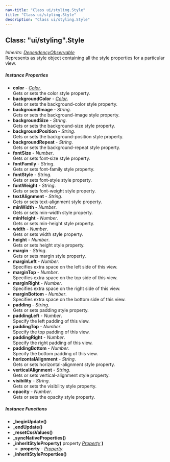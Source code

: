 ```yaml
---
nav-title: "Class ui/styling.Style"
title: "Class ui/styling.Style"
description: "Class ui/styling.Style"
---
```

## Class: "ui/styling".Style  
_Inherits:_ [_DependencyObservable_](../../ui/core/dependency-observable/DependencyObservable.md)  
Represents as style object containing all the style properties for a particular view.

##### Instance Properties
 - **color** - [_Color_](../../color/Color.md).    
  Gets or sets the color style property.
 - **backgroundColor** - [_Color_](../../color/Color.md).    
  Gets or sets the background-color style property.
 - **backgroundImage** - _String_.    
  Gets or sets the background-image style property.
 - **backgroundSize** - _String_.    
  Gets or sets the background-size style property.
 - **backgroundPosition** - _String_.    
  Gets or sets the background-position style property.
 - **backgroundRepeat** - _String_.    
  Gets or sets the background-repeat style property.
 - **fontSize** - _Number_.    
  Gets or sets font-size style property.
 - **fontFamily** - _String_.    
  Gets or sets font-family style property.
 - **fontStyle** - _String_.    
  Gets or sets font-style style property.
 - **fontWeight** - _String_.    
  Gets or sets font-weight style property.
 - **textAlignment** - _String_.    
  Gets or sets text-alignment style property.
 - **minWidth** - _Number_.    
  Gets or sets min-width style property.
 - **minHeight** - _Number_.    
  Gets or sets min-height style property.
 - **width** - _Number_.    
  Gets or sets width style property.
 - **height** - _Number_.    
  Gets or sets height style property.
 - **margin** - _String_.    
  Gets or sets margin style property.
 - **marginLeft** - _Number_.    
  Specifies extra space on the left side of this view.
 - **marginTop** - _Number_.    
  Specifies extra space on the top side of this view.
 - **marginRight** - _Number_.    
  Specifies extra space on the right side of this view.
 - **marginBottom** - _Number_.    
  Specifies extra space on the bottom side of this view.
 - **padding** - _String_.    
  Gets or sets padding style property.
 - **paddingLeft** - _Number_.    
  Specify the left padding of this view.
 - **paddingTop** - _Number_.    
  Specify the top padding of this view.
 - **paddingRight** - _Number_.    
  Specify the right padding of this view.
 - **paddingBottom** - _Number_.    
  Specify the bottom padding of this view.
 - **horizontalAlignment** - _String_.    
  Gets or sets horizontal-alignment style property.
 - **verticalAlignment** - _String_.    
  Gets or sets vertical-alignment style property.
 - **visibility** - _String_.    
  Gets or sets the visibility style property.
 - **opacity** - _Number_.    
  Gets or sets the opacity style property.

##### Instance Functions
 - **_beginUpdate()**
 - **_endUpdate()**
 - **_resetCssValues()**
 - **_syncNativeProperties()**
 - **_inheritStyleProperty(** property [_Property_](../../ui/core/dependency-observable/Property.md) **)**
   - **property** - [_Property_](../../ui/core/dependency-observable/Property.md)
 - **_inheritStyleProperties()**
